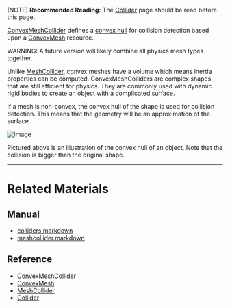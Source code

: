 (NOTE) **Recommended Reading:** The [Collider](https://github.com/zeroengineteam/ZeroDocs/blob/master/zero_editor_documentation/zeromanual/physics/colliders.markdown) page should be read before this page.

[ConvexMeshCollider](https://github.com/zeroengineteam/ZeroDocs/blob/master/code_reference/class_reference/convexmeshcollider.markdown) defines a [convex hull](https://en.wikipedia.org/wiki/Convex_hull ) for collision detection based upon a [ConvexMesh](https://github.com/zeroengineteam/ZeroDocs/blob/master/code_reference/class_reference/convexmesh.markdown) resource.

WARNING: A future version will likely combine all physics mesh types together.

Unlike [MeshCollider](https://github.com/zeroengineteam/ZeroDocs/blob/master/zero_editor_documentation/zeromanual/physics/colliders/meshcollider.markdown), convex meshes have a volume which means inertia properties can be computed. ConvexMeshColliders are complex shapes that are still efficient for physics. They are commonly used with dynamic rigid bodies to create an object with a complicated surface.

If a mesh is non-convex, the convex hull of the shape is used for collision detection. This means that the geometry will be an approximation of the surface. 



![image](https://media.githubusercontent.com/media/zeroengineteam/ZeroFiles/master/doc_files/46628.png)


Pictured above is an illustration of the convex hull of an object. Note that the collision is bigger than the original shape.

---

 #  Related Materials
 ##  Manual
- [colliders.markdown](https://github.com/zeroengineteam/ZeroDocs/blob/master/zero_editor_documentation/zeromanual/physics/colliders.markdown)
- [meshcollider.markdown](https://github.com/zeroengineteam/ZeroDocs/blob/master/zero_editor_documentation/zeromanual/physics/colliders/meshcollider.markdown)
 ##  Reference
- [ConvexMeshCollider](https://github.com/zeroengineteam/ZeroDocs/blob/master/code_reference/class_reference/convexmeshcollider.markdown)
- [ConvexMesh](https://github.com/zeroengineteam/ZeroDocs/blob/master/code_reference/class_reference/convexmesh.markdown)
- [MeshCollider](https://github.com/zeroengineteam/ZeroDocs/blob/master/code_reference/class_reference/meshcollider.markdown)
- [Collider](https://github.com/zeroengineteam/ZeroDocs/blob/master/code_reference/class_reference/collider.markdown) 

 